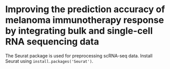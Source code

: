 # Improving the prediction accuracy of melanoma immunotherapy response by integrating bulk and single-cell RNA sequencing data
The Seurat package is used for preprocessing scRNA-seq data.
Install Seurat using ```install.packages('Seurat')```.

